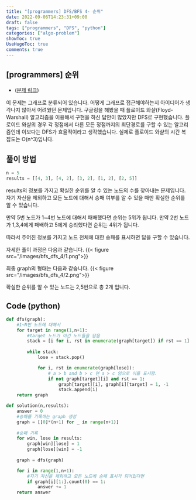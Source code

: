 ```yaml
---
title: "[programmers] DFS/BFS 4- 순위"
date: 2022-09-06T14:23:31+09:00
draft: false
tags: ["programmers", "DFS", "python"]
categories: ["algo-problem"]
showToc: true
UseHugoToc: true
comments: true
---
```

## [programmers] 순위
- ([문제 링크](https://school.programmers.co.kr/learn/courses/30/lessons/49191))

이 문제는 그래프로 분류되어 있습니다. 어떻게 그래프로 접근해야하는지 아이디어가 생각나지 않아서 어려웠던 문제입니다. 구글링을 해봤을 때 플로이드 와샬(Floyd-Warshall) 알고리즘을 이용해서 구현을 하신 답안이 많았지만 DFS로 구현했습니다. 플로이드 와샬의 경우 각 정점에서 다른 모든 정점까지의 최단경로를 구할 수 있는 알고리즘인데 이보다는 DFS가 효율적이라고 생각했습니다. 실제로 플로이드 와샬의 시간 복잡도는 O(n^3)입니다. 

## 풀이 방법

```python
n = 5
results = [[4, 3], [4, 2], [3, 2], [1, 2], [2, 5]]
```

results의 정보를 가지고 확실한 순위를 알 수 있는 노드의 수를 찾아내는 문제입니다. 자기 자신을 제외하고 모든 노드에 대해서 승패 여부를 알 수 있을 때만 확실한 순위를 알 수 있습니다. 

만약 5번 노드가 1~4번 노드에 대해서 패배했다면 순위는 5위가 됩니다. 
만약 2번 노드가 1,3,4에게 패배하고 5에게 승리했다면 순위는 4위가 됩니다. 

따라서 주어진 정보를 가지고 노드 전체에 대한 승패를 표시하면 답을 구할 수 있습니다. 

자세한 풀이 과정은 다음과 같습니다. 
{{< figure src="/images/bfs_dfs_4/1.png">}}

최종 graph의 형태는 다음과 같습니다.
{{< figure src="/images/bfs_dfs_4/2.png">}}

확실한 순위를 알 수 있는 노드는 2,5번으로 총 2개 입니다. 
## Code (python)
```python
def dfs(graph):
    #1~N번 노드에 대해서
    for target in range(1,n+1):
        #target 노드가 이긴 노드들을 담음
        stack = [i for i, rst in enumerate(graph[target]) if rst == 1]
        
        while stack:
            lose = stack.pop()

            for i, rst in enumerate(graph[lose]):
                # a > b and b > c 면 a > c 임으로 이를 표시함.
                if not graph[target][i] and rst == 1:
                    graph[target][i], graph[i][target] = 1, -1
                    stack.append(i)
    return graph

def solution(n,results):
    answer = 0
    #승패를 기록하는 graph 생성
    graph = [[0]*(n+1) for _ in range(n+1)]
    
    #승패 기록
    for win, lose in results:
        graph[win][lose] = 1
        graph[lose][win] = -1
    
    graph = dfs(graph)

    for i in range(1,n+1):
        #자기 자신을 제외하고 모든 노드에 승패 표시가 되어있다면
        if graph[i][1:].count(0) == 1:
            answer += 1 
    return answer
```